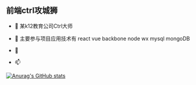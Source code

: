 
## 前端ctrl攻城狮

- 👋 某k12教育公司Ctrl大师

- 🌱 主要参与项目应用技术有 react vue backbone node wx mysql mongoDB
- 💞️
- 📫

[![Anurag's GitHub stats](https://github-readme-stats.vercel.app/api?username=zhao1207)](https://github.com/anuraghazra/github-readme-stats)
